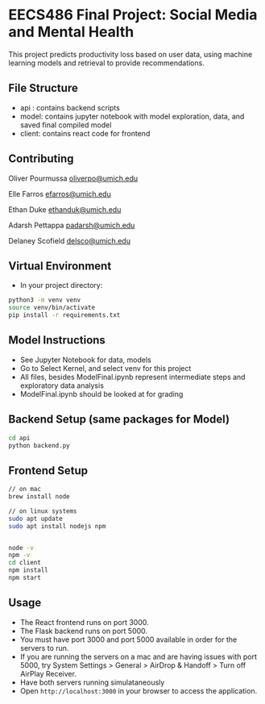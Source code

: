 # **EECS486 Final Project: Social Media and Mental Health**

This project predicts productivity loss based on user data, using machine learning models and retrieval to provide recommendations.

## File Structure

- api : contains backend scripts
- model: contains jupyter notebook with model exploration, data, and saved final compiled model
- client: contains react code for frontend

## Contributing

Oliver Pourmussa
oliverpo@umich.edu

Elle Farros
efarros@umich.edu

Ethan Duke
ethanduk@umich.edu

Adarsh Pettappa
padarsh@umich.edu

Delaney Scofield
delsco@umich.edu

## Virtual Environment
- In your project directory:

```bash
python3 -m venv venv
source venv/bin/activate
pip install -r requirements.txt
```

## Model Instructions
- See Jupyter Notebook for data, models
- Go to Select Kernel, and select venv for this project
- All files, besides ModelFinal.ipynb represent intermediate steps and exploratory data analysis
- ModelFinal.ipynb should be looked at for grading


## Backend Setup (same packages for Model)
```bash
cd api
python backend.py
```


## Frontend Setup
```bash
// on mac
brew install node

// on linux systems
sudo apt update
sudo apt install nodejs npm


node -v
npm -v
cd client
npm install
npm start
```


## Usage
- The React frontend runs on port 3000.
- The Flask backend runs on port 5000.
- You must have port 3000 and port 5000 available in order for the servers to run.
- If you are running the servers on a mac and are having issues with port 5000, try System Settings > General > AirDrop & Handoff > Turn off AirPlay Receiver.
- Have both servers running simulataneously
- Open `http://localhost:3000` in your browser to access the application.
